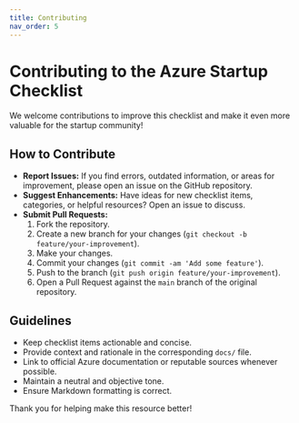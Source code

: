 ```yaml
---
title: Contributing
nav_order: 5
---
```


# Contributing to the Azure Startup Checklist

We welcome contributions to improve this checklist and make it even more valuable for the startup community!

## How to Contribute

*   **Report Issues:** If you find errors, outdated information, or areas for improvement, please open an issue on the GitHub repository.
*   **Suggest Enhancements:** Have ideas for new checklist items, categories, or helpful resources? Open an issue to discuss.
*   **Submit Pull Requests:**
    1.  Fork the repository.
    2.  Create a new branch for your changes (`git checkout -b feature/your-improvement`).
    3.  Make your changes.
    4.  Commit your changes (`git commit -am 'Add some feature'`).
    5.  Push to the branch (`git push origin feature/your-improvement`).
    6.  Open a Pull Request against the `main` branch of the original repository.

## Guidelines

*   Keep checklist items actionable and concise.
*   Provide context and rationale in the corresponding `docs/` file.
*   Link to official Azure documentation or reputable sources whenever possible.
*   Maintain a neutral and objective tone.
*   Ensure Markdown formatting is correct.

Thank you for helping make this resource better!
